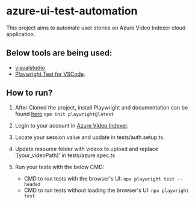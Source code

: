 # azure-ui-test-automation

This project aims to automate user stories on Azure Video Indexer cloud application. 

## Below tools are being used:
* [visualstudio](https://code.visualstudio.com/)
* [Playwright Test for VSCode](https://marketplace.visualstudio.com/items?itemName=ms-playwright.playwright).


## How to run?
1) After Cloned the project, install Playwright and documentation can be found [here](https://playwright.dev/docs/getting-started-vscode)
```npm init playwright@latest```  

2) Login to your account in [Azure Video Indexer](https://videoindexer.ai). 

3) Locate your session value and update in tests/auth.setup.ts.

4) Update resource folder with videos to upload and replace '[your_videoPath]' in tests/azure.spec.ts

5) Run your tests with the below CMD:
    * CMD to run tests with the browser's UI: ```npx playwright test --headed```
    * CMD to run tests without loading the browser's UI: ```npx playwright test```